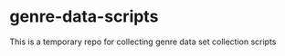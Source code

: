genre-data-scripts
==================

This is a temporary repo for collecting genre data set collection scripts
